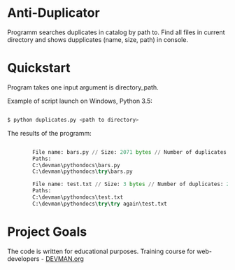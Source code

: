 # Anti-Duplicator

Programm searches duplicates in catalog by path to. Find all files in current directory and shows dupplicates (name, size, path) in console.

# Quickstart

Program takes one input argument is directory_path.

Example of script launch on Windows, Python 3.5:

```bash

$ python duplicates.py <path to directory>

```

The results of the programm:

```python

		File name: bars.py // Size: 2071 bytes // Number of duplicates: 2
        Paths:
        C:\devman\pythondocs\bars.py
        C:\devman\pythondocs\try\bars.py

        File name: test.txt // Size: 3 bytes // Number of duplicates: 2
        Paths:
        C:\devman\pythondocs\test.txt
        C:\devman\pythondocs\try\try again\test.txt

```

# Project Goals

The code is written for educational purposes. Training course for web-developers - [DEVMAN.org](https://devman.org)
